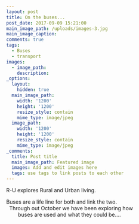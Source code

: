```yaml
---
layout: post
title: On the buses...
post_date: 2017-09-09 15:21:00
main_image_path: /uploads/images-3.jpg
main_image_caption:
comments: true
tags:
  - Buses
  - transport
images:
  - image_path:
    description:
_options:
  layout:
    hidden: true
  main_image_path:
    width: '1200'
    height: '1200'
    resize_style: contain
    mime_type: image/jpeg
  image_path:
    width: '1200'
    height: '1200'
    resize_style: contain
    mime_type: image/jpeg
_comments:
  title: Post title
  main_image_path: Featured image
  images: Add and edit images here
  tags: use tags to link posts to each other
---
```


R-U explores Rural and Urban living.

Buses are a life line for both and link the two. &nbsp; &nbsp; &nbsp; &nbsp; &nbsp; &nbsp; &nbsp; &nbsp; &nbsp; &nbsp; &nbsp; &nbsp; &nbsp; &nbsp; &nbsp; &nbsp; &nbsp; &nbsp; &nbsp; &nbsp; &nbsp; &nbsp; &nbsp; &nbsp; &nbsp; &nbsp; &nbsp; Through out October we have been exploring how &nbsp; &nbsp; &nbsp; &nbsp; &nbsp; &nbsp; &nbsp; &nbsp; &nbsp; &nbsp; &nbsp; &nbsp; &nbsp; &nbsp; &nbsp; &nbsp; &nbsp; &nbsp; &nbsp; &nbsp; &nbsp; &nbsp; &nbsp; &nbsp; buses are used and what they could be….